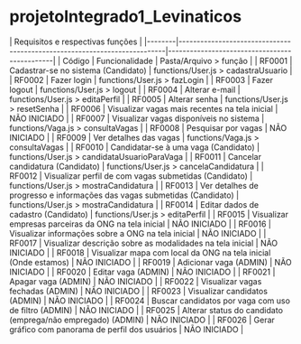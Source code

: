 # projetoIntegrado1_Levinaticos

|                                             Requisitos e respectivas funções                                                     |
|--------|--------------------------------------------------------------------------|----------------------------------------------|
| Código | Funcionalidade                                                           | Pasta/Arquivo > função                       |
| RF0001 | Cadastrar-se no sistema (Candidato)                                      | functions/User.js > cadastraUsuario          |
| RF0002 | Fazer login                                                              | functions/User.js > fazLogin                 |
| RF0003 | Fazer logout                                                             | functions/User.js > logout                   |
| RF0004 | Alterar e-mail                                                           | functions/User.js > editaPerfil              |
| RF0005 | Alterar senha                                                            | functions/User.js > resetSenha               |
| RF0006 | Visualizar vagas mais recentes na tela inicial                           | NÃO INICIADO                                 |
| RF0007 | Visualizar vagas disponíveis no sistema                                  | functions/Vaga.js > consultaVagas            |
| RF0008 | Pesquisar por vagas                                                      | NÃO INICIADO                                 |
| RF0009 | Ver detalhes das vagas                                                   | functions/Vaga.js > consultaVagas            |
| RF0010 | Candidatar-se à uma vaga  (Candidato)                                    | functions/User.js > candidataUsuarioParaVaga |
| RF0011 | Cancelar candidatura (Candidato)                                         | functions/User.js > cancelaCandidatura       |
| RF0012 | Visualizar perfil de com vagas submetidas (Candidato)                    | functions/User.js > mostraCandidatura        |
| RF0013 | Ver detalhes de progresso e informações das vagas submetidas (Candidato) | functions/User.js > mostraCandidatura        |
| RF0014 | Editar dados de cadastro (Candidato)                                     | functions/User.js > editaPerfil              |
| RF0015 | Visualizar empresas parceiras da ONG na tela inicial                     | NÃO INICIADO                                 |
| RF0016 | Visualizar informações sobre a ONG na tela inicial                       | NÃO INICIADO                                 |
| RF0017 | Visualizar descrição sobre as modalidades na tela inicial                | NÃO INICIADO                                 |
| RF0018 | Visualizar mapa com local da ONG na tela inicial (Onde estamos)          | NÃO INICIADO                                 |
| RF0019 | Adicionar vaga (ADMIN)                                                   | NÃO INICIADO                                 |
| RF0020 | Editar vaga  (ADMIN)                                                     | NÃO INICIADO                                 |
| RF0021 | Apagar vaga (ADMIN)                                                      | NÃO INICIADO                                 |
| RF0022 | Visualizar vagas fechadas (ADMIN)                                        | NÃO INICIADO                                 |
| RF0023 | Visualizar candidatos  (ADMIN)                                           | NÃO INICIADO                                 |
| RF0024 | Buscar candidatos por vaga com uso de filtro (ADMIN)                     | NÃO INICIADO                                 |
| RF0025 | Alterar status do candidato (emprega/não empregado) (ADMIN)              | NÃO INICIADO                                 |
| RF0026 | Gerar gráfico com panorama de perfil dos usuários                        | NÃO INICIADO                                 |
